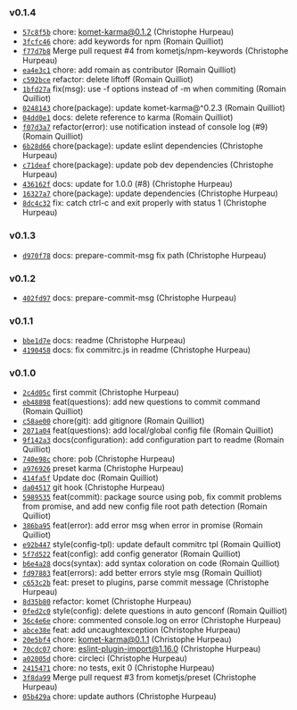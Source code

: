 ### v0.1.4

- [`57c8f5b`](https://github.com/kometjs/komet/commit/57c8f5b1316f3cfaecedf088a1ef8db63976621a) chore: komet-karma@0.1.2 (Christophe Hurpeau)
- [`3fcfc46`](https://github.com/kometjs/komet/commit/3fcfc462b5120c2b0b3d22a156196a54fccca761) chore: add keywords for npm (Romain Quilliot)
- [`f77d7b8`](https://github.com/kometjs/komet/commit/f77d7b85ffa8fbd54c140e56a1e7bab869cb9b2c) Merge pull request #4 from kometjs/npm-keywords (Christophe Hurpeau)
- [`ea4e3c1`](https://github.com/kometjs/komet/commit/ea4e3c1cf3d869ce6a877d6603ab6dc37a5ec13d) chore: add romain as contributor (Romain Quilliot)
- [`c592bce`](https://github.com/kometjs/komet/commit/c592bceeec7ee0cb3568bcbfae2b3c336e4bc643) refactor: delete liftoff (Romain Quilliot)
- [`1bfd27a`](https://github.com/kometjs/komet/commit/1bfd27a95211db6d42ee59ceca6cab7696eff83c) fix(msg): use -f options instead of -m when commiting (Romain Quilliot)
- [`0248143`](https://github.com/kometjs/komet/commit/02481431a0bee2ca9fc88f28e77a4686e7138828) chore(package): update komet-karma@^0.2.3 (Romain Quilliot)
- [`04dd0e1`](https://github.com/kometjs/komet/commit/04dd0e121dd41c218ada69eefa75f714bd6c5f0f) docs: delete reference to karma (Romain Quilliot)
- [`f07d3a7`](https://github.com/kometjs/komet/commit/f07d3a7dbf29cd810d0c715ae6255e1be1c90d44) refactor(error): use notification instead of console log (#9) (Romain Quilliot)
- [`6b28d66`](https://github.com/kometjs/komet/commit/6b28d6632e68f69eb29d2e6d485f13c40de8219a) chore(package): update eslint dependencies (Christophe Hurpeau)
- [`c71deaf`](https://github.com/kometjs/komet/commit/c71deaf3c94f15deefb2e02670de5c7647cf3aa5) chore(package): update pob dev dependencies (Christophe Hurpeau)
- [`436162f`](https://github.com/kometjs/komet/commit/436162ff955e3aed8797533f8732af531ec6f36c) docs: update for 1.0.0 (#8) (Christophe Hurpeau)
- [`16327a7`](https://github.com/kometjs/komet/commit/16327a7d841717e85d30774bb608486f05351878) chore(package): update dependencies (Christophe Hurpeau)
- [`8dc4c32`](https://github.com/kometjs/komet/commit/8dc4c320aec2c31f84bc07d8fc370e6a99a583fa) fix: catch ctrl-c and exit properly with status 1 (Christophe Hurpeau)

### v0.1.3

- [`d970f78`](https://github.com/kometjs/komet/commit/d970f783e07942b9a7b45fb9faf3bf10e1d6b946) docs: prepare-commit-msg fix path (Christophe Hurpeau)

### v0.1.2

- [`402fd97`](https://github.com/kometjs/komet/commit/402fd97251660727df7636c6fac2e40c7bde8232) docs: prepare-commit-msg (Christophe Hurpeau)

### v0.1.1

- [`bbe1d7e`](https://github.com/kometjs/komet/commit/bbe1d7edeaa4d10e98be95b963da759a58d42e92) docs: readme (Christophe Hurpeau)
- [`4190458`](https://github.com/kometjs/komet/commit/41904589f76b3c12936edae85e776f9159430933) docs: fix commitrc.js in readme (Christophe Hurpeau)

### v0.1.0

- [`2c4d05c`](https://github.com/kometjs/komet/commit/2c4d05cb139fe4349e4e2faf219bd9667b994eac) first commit (Christophe Hurpeau)
- [`eb48898`](https://github.com/kometjs/komet/commit/eb4889874d791c18cbbc9727b728c3d0df8b30f5) feat(questions): add new questions to commit command (Romain Quilliot)
- [`c58ae00`](https://github.com/kometjs/komet/commit/c58ae00156d0615e1ea72c9c5b5a40e2685a18ca) chore(git): add gitignore (Romain Quilliot)
- [`2071a04`](https://github.com/kometjs/komet/commit/2071a04b2655a3854827cfec0d5a88733241935e) feat(questions): add local/global config file (Romain Quilliot)
- [`9f142a3`](https://github.com/kometjs/komet/commit/9f142a34a1c1f340b8d77cce4d3bbd19db058733) docs(configuration): add configuration part to readme (Romain Quilliot)
- [`740e98c`](https://github.com/kometjs/komet/commit/740e98c8d7d41e8f74c867b8cd23f91569e71d9f) chore: pob (Christophe Hurpeau)
- [`a976926`](https://github.com/kometjs/komet/commit/a976926b7d5f39f3f9f8416e068699b242a4a2f9) preset karma (Christophe Hurpeau)
- [`414fa5f`](https://github.com/kometjs/komet/commit/414fa5fae50701f40912daca8af97eb793fb03bd) Update doc (Romain Quilliot)
- [`da04517`](https://github.com/kometjs/komet/commit/da045177da9421ece64f5d07822766fc5b0022ef) git hook (Christophe Hurpeau)
- [`5989535`](https://github.com/kometjs/komet/commit/59895356c7d518aba5f1c0bb9b3758489d15a701) feat(commit): package source using pob, fix commit problems from promise, and add new config file root path detection (Romain Quilliot)
- [`386ba95`](https://github.com/kometjs/komet/commit/386ba952f92aa058e2b7f676f61b98915e2c6e4c) feat(error): add error msg when error in promise (Romain Quilliot)
- [`e92b447`](https://github.com/kometjs/komet/commit/e92b447e9af35631bf63229b693ac5cb545974de) style(config-tpl): update default commitrc tpl (Romain Quilliot)
- [`5f7d522`](https://github.com/kometjs/komet/commit/5f7d522f003d77a16eaa2feb69a28eb84827bdd6) feat(config): add config generator (Romain Quilliot)
- [`b6e4a28`](https://github.com/kometjs/komet/commit/b6e4a28da5bd9a046d505ec612c38107be63438b) docs(syntax): add syntax coloration on code (Romain Quilliot)
- [`fd97883`](https://github.com/kometjs/komet/commit/fd97883e40f0605b8d505dc5c40b9a86d3ad54d7) feat(errors): add better errors style msg (Romain Quilliot)
- [`c653c2b`](https://github.com/kometjs/komet/commit/c653c2b9b7b4a75717abd4998baa7600c101d6a1) feat: preset to plugins, parse commit message (Christophe Hurpeau)
- [`8d35b80`](https://github.com/kometjs/komet/commit/8d35b807505f2274e34195c49d0beb55004c32f9) refactor: komet (Christophe Hurpeau)
- [`0fed2c0`](https://github.com/kometjs/komet/commit/0fed2c003ee032589e0b43f29389308cba9cf2b7) style(config): delete questions in auto genconf (Romain Quilliot)
- [`36c4e6e`](https://github.com/kometjs/komet/commit/36c4e6eeada05548078c5f0afafa623eee7abbef) chore: commented console.log on error (Christophe Hurpeau)
- [`abce38e`](https://github.com/kometjs/komet/commit/abce38ef5785f29e7feae54fc74b4c700750ae48) feat: add uncaughtexception (Christophe Hurpeau)
- [`20e5bf4`](https://github.com/kometjs/komet/commit/20e5bf4ef3f8816dbaf5f247e2496af81890c6e3) chore: komet-karma@0.1.1 (Christophe Hurpeau)
- [`70cdc07`](https://github.com/kometjs/komet/commit/70cdc07e413cb611d7239923e0d0e211a3289d16) chore: eslint-plugin-import@1.16.0 (Christophe Hurpeau)
- [`a02005d`](https://github.com/kometjs/komet/commit/a02005d9eecf5dce3d8a0e79db6feb563190d7ee) chore: circleci (Christophe Hurpeau)
- [`2415471`](https://github.com/kometjs/komet/commit/2415471dbc535ba7fc90baaf4923929e274a85e2) chore: no tests, exit 0 (Christophe Hurpeau)
- [`3f8da99`](https://github.com/kometjs/komet/commit/3f8da99acfbf4824b3d8f21486647af85855beee) Merge pull request #3 from kometjs/preset (Christophe Hurpeau)
- [`05b429a`](https://github.com/kometjs/komet/commit/05b429a671f1913422f44e9b36e466ff4359d8bc) chore: update authors (Christophe Hurpeau)
